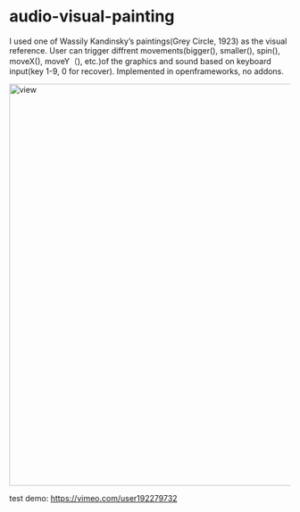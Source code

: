 # audio-visual-painting

I used one of Wassily Kandinsky’s paintings(Grey Circle, 1923) as the visual reference. User can trigger diffrent movements(bigger(), smaller(), spin(), moveX(), moveY（), etc.)of the graphics and sound based on keyboard input(key 1-9, 0 for recover). Implemented in openframeworks, no addons.

<img width="721" alt="view" src="https://user-images.githubusercontent.com/118258469/211645652-518bd499-04f2-49c5-8d7c-86f20a1bf215.png">

test demo: https://vimeo.com/user192279732
